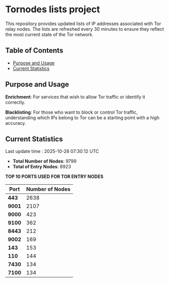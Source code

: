 # Tornodes lists project

This repository provides updated lists of IP addresses associated with Tor relay nodes. The lists are refreshed every 30 minutes to ensure they reflect the most current state of the Tor network.

## Table of Contents

- [Purpose and Usage](#purpose-and-usage)
- [Current Statistics](#current-statistics)


## Purpose and Usage

**Enrichment**: For services that wish to allow Tor traffic or identify it correctly.

**Blacklisting**: For those who want to block or control Tor traffic, understanding which IPs belong to Tor can be a starting point with a high accuracy.

## Current Statistics

Last update time : 2025-10-28 07:30:12 UTC

- **Total Number of Nodes**: 9799
- **Total of Entry Nodes**: 8923

**TOP 10 PORTS USED FOR TOR ENTRY NODES**

| **Port** | **Number of Nodes** |
|------|-----------------|
| **443**   | 2638  |
| **9001**   | 2107  |
| **9000**   | 423  |
| **9100**   | 362  |
| **8443**   | 212  |
| **9002**   | 169  |
| **143**   | 153  |
| **110**   | 144  |
| **7430**   | 134  |
| **7100**   | 134  |

